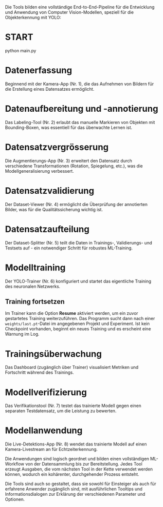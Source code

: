 Die Tools bilden eine vollständige End-to-End-Pipeline für die Entwicklung und Anwendung von Computer Vision-Modellen, speziell für die Objekterkennung mit YOLO:

# START

python main.py


# Datenerfassung

Beginnend mit der Kamera-App (Nr. 1), die das Aufnehmen von Bildern für die Erstellung eines Datensatzes ermöglicht.

# Datenaufbereitung und -annotierung

Das Labeling-Tool (Nr. 2) erlaubt das manuelle Markieren von Objekten mit Bounding-Boxen, was essentiell für das überwachte Lernen ist.

# Datensatzvergrösserung
Die Augmentierungs-App (Nr. 3) erweitert den Datensatz durch verschiedene Transformationen (Rotation, Spiegelung, etc.), was die Modellgeneralisierung verbessert.

# Datensatzvalidierung

Der Dataset-Viewer (Nr. 4) ermöglicht die Überprüfung der annotierten Bilder, was für die Qualitätssicherung wichtig ist.

# Datensatzaufteilung

Der Dataset-Splitter (Nr. 5) teilt die Daten in Trainings-, Validierungs- und Testsets auf - ein notwendiger Schritt für robustes ML-Training.

# Modelltraining

Der YOLO-Trainer (Nr. 6) konfiguriert und startet das eigentliche Training des neuronalen Netzwerks.

## Training fortsetzen

Im Trainer kann die Option **Resume** aktiviert werden, um ein zuvor gestartetes Training weiterzuführen. Das Programm sucht dann nach einer `weights/last.pt`-Datei im angegebenen Projekt und Experiment. Ist kein Checkpoint vorhanden, beginnt ein neues Training und es erscheint eine Warnung im Log.

# Trainingsüberwachung

Das Dashboard (zugänglich über Trainer) visualisiert Metriken und Fortschritt während des Trainings.

# Modellverifizierung

Das Verifikationstool (Nr. 7) testet das trainierte Modell gegen einen separaten Testdatensatz, um die Leistung zu bewerten.

# Modellanwendung

Die Live-Detektions-App (Nr. 8) wendet das trainierte Modell auf einen Kamera-Livestream an für Echtzeiterkennung.

Die Anwendungen sind logisch geordnet und bilden einen vollständigen ML-Workflow von der Datensammlung bis zur Bereitstellung. Jedes Tool erzeugt Ausgaben, die vom nächsten Tool in der Kette verwendet werden können, wodurch ein kohärenter, durchgehender Prozess entsteht.

Die Tools sind auch so gestaltet, dass sie sowohl für Einsteiger als auch für erfahrene Anwender zugänglich sind, mit ausführlichen Tooltips und Informationsdialogen zur Erklärung der verschiedenen Parameter und Optionen.